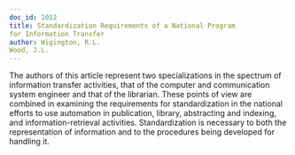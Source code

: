 ```yaml
---
doc_id: 1012
title: Standardization Requirements of a National Program
for Information Transfer
author: Wigington, R.L.
Wood, J.L.
---
```


The authors of this article represent two specializations in the
spectrum of information transfer activities, that of the computer and
communication system engineer and that of the librarian.  These points
of view are combined in examining the requirements for standardization
in the national efforts to use automation in publication, library,
abstracting and indexing, and information-retrieval activities.
Standardization is necessary to both the representation of information
and to the procedures being developed for handling it.